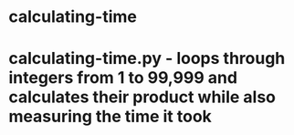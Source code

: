 # calculating-time
# calculating-time.py - loops through integers from 1 to 99,999 and calculates their product while also measuring the time it took
